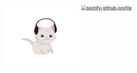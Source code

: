 <a href="url"><img src="cat.gif" align="left" height="200" >
[![spotify-github-profile](https://spotify-github-profile.vercel.app/api/view?uid=31tt2xpzixf3ona2va6stl3l2gmm&cover_image=true&theme=default&show_offline=false&background_color=121212&interchange=true&bar_color=4a15ea&bar_color_cover=true)](https://github.com/kittinan/spotify-github-profile)
</a>
